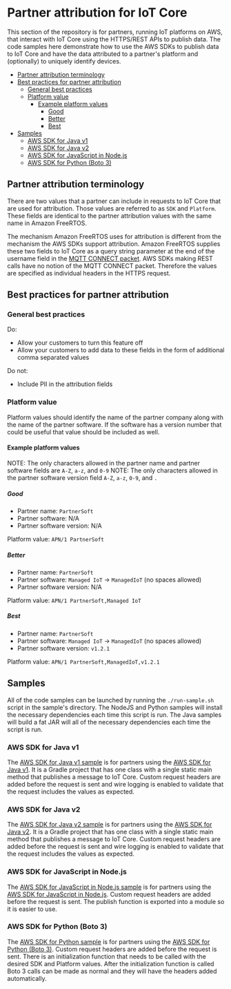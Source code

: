 # Partner attribution for IoT Core

This section of the repository is for partners, running IoT platforms on AWS, that interact with IoT Core using the HTTPS/REST APIs to publish data. The code samples here demonstrate how to use the AWS SDKs to publish data to IoT Core and have the data attributed to a partner's platform and (optionally) to uniquely identify devices.

<!-- toc -->

- [Partner attribution terminology](#partner-attribution-terminology)
- [Best practices for partner attribution](#best-practices-for-partner-attribution)
  * [General best practices](#general-best-practices)
  * [Platform value](#platform-value)
    + [Example platform values](#example-platform-values)
      - [Good](#good)
      - [Better](#better)
      - [Best](#best)
- [Samples](#samples)
  * [AWS SDK for Java v1](#aws-sdk-for-java-v1)
  * [AWS SDK for Java v2](#aws-sdk-for-java-v2)
  * [AWS SDK for JavaScript in Node.js](#aws-sdk-for-javascript-in-nodejs)
  * [AWS SDK for Python (Boto 3)](#aws-sdk-for-python-boto-3)

<!-- tocstop -->

## Partner attribution terminology

There are two values that a partner can include in requests to IoT Core that are used for attribution. Those values are referred to as `SDK` and `Platform`. These fields are identical to the partner attribution values with the same name in Amazon FreeRTOS.

The mechanism Amazon FreeRTOS uses for attribution is different from the mechanism the AWS SDKs support attribution. Amazon FreeRTOS supplies these two fields to IoT Core as a query string parameter at the end of the username field in the [MQTT CONNECT packet](http://docs.oasis-open.org/mqtt/mqtt/v3.1.1/os/mqtt-v3.1.1-os.html#_Toc398718028). AWS SDKs making REST calls have no notion of the MQTT CONNECT packet. Therefore the values are specified as individual headers in the HTTPS request.

## Best practices for partner attribution

### General best practices

Do:
- Allow your customers to turn this feature off
- Allow your customers to add data to these fields in the form of additional comma separated values

Do not:
- Include PII in the attribution fields

### Platform value

Platform values should identify the name of the partner company along with the name of the partner software. If the software has a version number that could be useful that value should be included as well.

#### Example platform values

NOTE: The only characters allowed in the partner name and partner software fields are `A-Z`, `a-z`, and `0-9`
NOTE: The only characters allowed in the partner software version field `A-Z`, `a-z`, `0-9`, and `.`

##### Good

- Partner name: `PartnerSoft`
- Partner software: N/A
- Partner software version: N/A

Platform value: `APN/1 PartnerSoft`

##### Better

- Partner name: `PartnerSoft`
- Partner software: `Managed IoT` -> `ManagedIoT` (no spaces allowed)
- Partner software version: N/A

Platform value: `APN/1 PartnerSoft,Managed IoT`

##### Best

- Partner name: `PartnerSoft`
- Partner software: `Managed IoT` -> `ManagedIoT` (no spaces allowed)
- Partner software version: `v1.2.1`

Platform value: `APN/1 PartnerSoft,ManagedIoT,v1.2.1`

## Samples 

All of the code samples can be launched by running the `./run-sample.sh` script in the sample's directory. The NodeJS and Python samples will install the necessary dependencies each time this script is run. The Java samples will build a fat JAR will all of the necessary dependencies each time the script is run.

### AWS SDK for Java v1

The [AWS SDK for Java v1 sample](./java-v1-sdk) is for partners using the [AWS SDK for Java v1](https://github.com/aws/aws-sdk-java). It is a Gradle project that has one class with a single static main method that publishes a message to IoT Core. Custom request headers are added before the request is sent and wire logging is enabled to validate that the request includes the values as expected.

### AWS SDK for Java v2

The [AWS SDK for Java v2 sample](./java-v2-sdk) is for partners using the [AWS SDK for Java v2](https://github.com/aws/aws-sdk-java-v2). It is a Gradle project that has one class with a single static main method that publishes a message to IoT Core. Custom request headers are added before the request is sent and wire logging is enabled to validate that the request includes the values as expected.

### AWS SDK for JavaScript in Node.js

The [AWS SDK for JavaScript in Node.js sample](./nodejs) is for partners using the [AWS SDK for JavaScript in Node.js](https://github.com/aws/aws-sdk-js). Custom request headers are added before the request is sent. The publish function is exported into a module so it is easier to use.

### AWS SDK for Python (Boto 3)

The [AWS SDK for Python sample](./python) is for partners using the [AWS SDK for Python (Boto 3)](https://github.com/boto/boto3). Custom request headers are added before the request is sent. There is an initialization function that needs to be called with the desired SDK and Platform values. After the initialization function is called Boto 3 calls can be made as normal and they will have the headers added automatically.
